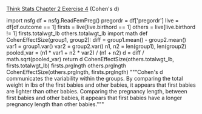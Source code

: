 [Think Stats Chapter 2 Exercise 4](http://greenteapress.com/thinkstats2/html/thinkstats2003.html#toc24) (Cohen's d)

import nsfg
df = nsfg.ReadFemPreg()
pregordr = df['pregordr']
live = df[df.outcome == 1]
firsts = live[live.birthord == 1]
others = live[live.birthord != 1]
firsts.totalwgt_lb
others.totalwgt_lb
import math
def CohenEffectSize(group1, group2):
    diff = group1.mean() - group2.mean()
    var1 = group1.var()
    var2 = group2.var()
    n1, n2 = len(group1), len(group2)
    pooled_var = (n1 * var1 + n2 * var2) / (n1 + n2)
    d = diff / math.sqrt(pooled_var)
    return d 
CohenEffectSize(others.totalwgt_lb, firsts.totalwgt_lb)
firsts.prglngth
others.prglngth
CohenEffectSize(others.prglngth, firsts.prglngth)
"""Cohen's d communicates the variability within the groups. By comparing the total weight in lbs of the first babies and other babies, it appears that first babies are lighter than other babies. Comparing the pregnancy length, between first babies and other babies, it appears that first babies have a longer pregnancy length than other babies."""
